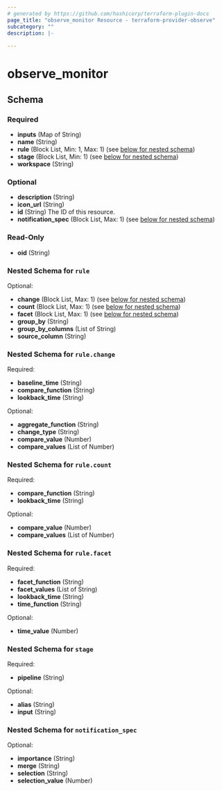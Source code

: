 ```yaml
---
# generated by https://github.com/hashicorp/terraform-plugin-docs
page_title: "observe_monitor Resource - terraform-provider-observe"
subcategory: ""
description: |-
  
---
```

# observe_monitor



<!-- schema generated by tfplugindocs -->
## Schema

### Required

- **inputs** (Map of String)
- **name** (String)
- **rule** (Block List, Min: 1, Max: 1) (see [below for nested schema](#nestedblock--rule))
- **stage** (Block List, Min: 1) (see [below for nested schema](#nestedblock--stage))
- **workspace** (String)

### Optional

- **description** (String)
- **icon_url** (String)
- **id** (String) The ID of this resource.
- **notification_spec** (Block List, Max: 1) (see [below for nested schema](#nestedblock--notification_spec))

### Read-Only

- **oid** (String)

<a id="nestedblock--rule"></a>
### Nested Schema for `rule`

Optional:

- **change** (Block List, Max: 1) (see [below for nested schema](#nestedblock--rule--change))
- **count** (Block List, Max: 1) (see [below for nested schema](#nestedblock--rule--count))
- **facet** (Block List, Max: 1) (see [below for nested schema](#nestedblock--rule--facet))
- **group_by** (String)
- **group_by_columns** (List of String)
- **source_column** (String)

<a id="nestedblock--rule--change"></a>
### Nested Schema for `rule.change`

Required:

- **baseline_time** (String)
- **compare_function** (String)
- **lookback_time** (String)

Optional:

- **aggregate_function** (String)
- **change_type** (String)
- **compare_value** (Number)
- **compare_values** (List of Number)


<a id="nestedblock--rule--count"></a>
### Nested Schema for `rule.count`

Required:

- **compare_function** (String)
- **lookback_time** (String)

Optional:

- **compare_value** (Number)
- **compare_values** (List of Number)


<a id="nestedblock--rule--facet"></a>
### Nested Schema for `rule.facet`

Required:

- **facet_function** (String)
- **facet_values** (List of String)
- **lookback_time** (String)
- **time_function** (String)

Optional:

- **time_value** (Number)



<a id="nestedblock--stage"></a>
### Nested Schema for `stage`

Required:

- **pipeline** (String)

Optional:

- **alias** (String)
- **input** (String)


<a id="nestedblock--notification_spec"></a>
### Nested Schema for `notification_spec`

Optional:

- **importance** (String)
- **merge** (String)
- **selection** (String)
- **selection_value** (Number)

